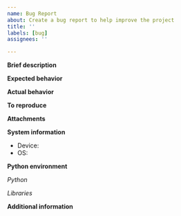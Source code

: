 ```yaml
---
name: Bug Report
about: Create a bug report to help improve the project
title: ''
labels: [bug]
assignees: ''

---
```


**Brief description**
<!-- Clear and concise description of the bug. -->

**Expected behavior**
<!-- Description of what you expected to happen. -->

**Actual behavior**
<!-- Description of what actually happened. -->

**To reproduce**
<!--
  Steps to reproduce the behavior:
  1. Open '...'
  2. Type '...'
  3. See error
-->

**Attachments**
<!--
  If possible, please paste in an inventory file that
  demonstrates the bug, or provide a link to a relevant
  inventory on web.

  If relevant, paste in screenshot(s) demonstrating
  the bug.
-->

**System information**
 - Device: 
 - OS:

**Python environment**

*Python*
<!--
  Please paste the output of `$ {python} --version --version`
  executed in the relvant environment.
-->

*Libraries*
<!--
  Please paste the output of `$ pip list` or `$ pip freeze`
  executed in the relevant environment.
--> 

**Additional information**
<!-- Add any other context about the problem here. -->

